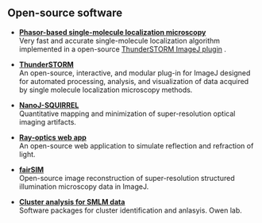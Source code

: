 ## Open-source software 
* <a href="https://doi.org/10.1063/1.5005899"> <strong> Phasor-based single-molecule localization microscopy </strong> <a> <br>
Very fast and accurate single-molecule localization algorithm implemented in a open-source <a href="https://github.com/kjamartens/thunderstorm/tree/phasor-intensity-1"> ThunderSTORM ImageJ plugin</a> . 

* <a href="http://zitmen.github.io/thunderstorm/"> <strong> ThunderSTORM </strong> <a> <br>
An open-source, interactive, and modular plug-in for ImageJ designed for automated processing, analysis, and visualization of data acquired by single molecule localization microscopy methods.  
  
* <a href="https://www.nature.com/articles/nmeth.4605"> <strong> NanoJ-SQUIRREL </strong> </a> <br>
Quantitative mapping and minimization of super-resolution optical imaging artifacts.

*	<a href="https://ricktu288.github.io/ray-optics/"> <strong> Ray-optics web app </strong></a> <br>
An open-source web application to simulate reflection and refraction of light.
  
*	<a href="https://doi.org/10.1038%2Fncomms10980"> <strong> fairSIM </strong> </a> <br>
Open-source image reconstruction of super-resolution structured illumination microscopy data in ImageJ.

*	<a href="https://doi.org/10.1038/nmeth.3612"> <strong> Cluster analysis for SMLM data </strong> </a> <br>
Software packages for cluster identification and anlasyis. Owen lab.
